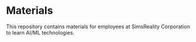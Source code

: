 # Materials
This repository contains materials for employees at SimsReality Corporation to learn AI/ML technologies.
